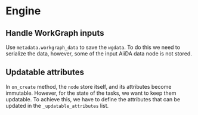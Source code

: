 # Engine

## Handle WorkGraph inputs
Use `metadata.workgraph_data` to save the `wgdata`. To do this we need to serialize the data, however, some of the input AiiDA data node is not stored.


## Updatable attributes

In `on_create` method, the `node` store itself, and its attributes become immutable. However, for the state of the tasks, we want to keep them updatable. To achieve this, we have to define the attributes that can be updated in the `_updatable_attributes` list.
